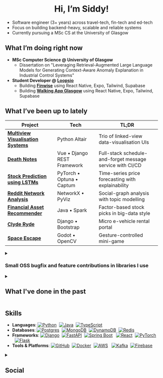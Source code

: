 
<h1 align="center">Hi, I’m Siddy!</h1>

* Software engineer (3+ years) across travel-tech, fin-tech and ed-tech
* Focus on building backend-heavy, scalable and reliable systems
* Currently pursuing a MSc CS at the University of Glasgow

## What I’m doing right now
- **MSc Computer Science @ University of Glasgow**
    - Dissertation on "Leveraging Retrieval-Augmented Large Language Models for Generating Context-Aware Anomaly Explanation in Industrial Control Systems"
- **Student Developer @ [Loopsio](https://loopsio.com/)**
    - Building **[Finwise](https://finwiseschool.com/)** using React Native, Expo, Tailwind, Supabase
    - Building **[Walking App Glasgow](https://www.strath.ac.uk/business/accountingfinance/theentrepreneurswhomadeglasgow/walkingtour/)** using React Native, Expo, Tailwind, Supabase

## What I’ve been up to lately
| Project | Tech | TL;DR |
|---------|-------|------------------|
| **[Multiview Visualisation Systems](https://github.com/siddydutta/Multiview-Visualisation-Systems)** | Python Altair | Trio of linked-view data-visualisation UIs |
| **[Death Notes](https://github.com/siddydutta/death-notes-app)** | Vue • Django REST Framework | Full-stack schedule-and-forget message service with CI/CD  |
| **[Stock Prediction using LSTMs](https://github.com/siddydutta/LSTM-Stock-Market-Prediction)** | PyTorch • Optuna • Captum | Time-series price forecasting with explainability |
| **[Reddit Network Analysis](https://github.com/siddydutta/Reddit-Network-Analysis)** | NetworkX • PyViz | Social-graph analysis with topic modelling |
| **[Financial Asset Recommender](https://github.com/siddydutta/Spark-Assessed-Exercise)** | Java • Spark | Factor-based stock picks in big-data style |
| **[Clyde Ryde](https://github.com/siddydutta/clyde-ryde)** | Django • Bootstrap | Micro e-vehicle rental portal |
| **[Space Escape](https://github.com/siddydutta/DYHTG-2024-SpaceEscape)** | Godot • OpenCV | Gesture-controlled mini-game |

<details>
<summary><h3>Small OSS bugfix and feature contributions in libraries I use</h3></summary>

| Project | Tech | PR |
| -- | -- | -- |
| [Voice Activity Detector](https://github.com/ricky0123/vad) | TypeScript | [#198](https://github.com/ricky0123/vad/pull/198) |
| [Document Viewer for React](https://github.com/cyntler/react-doc-viewer) | React | [#282](https://github.com/cyntler/react-doc-viewer/pull/282) |
| [Amadeus SDK for Java](https://github.com/amadeus4dev/amadeus-java) | Java | [#275](https://github.com/amadeus4dev/amadeus-java/pull/275) |
| [Amadeus SDK for Python](https://github.com/amadeus4dev/amadeus-python) | Python | [#212](https://github.com/amadeus4dev/amadeus-python/pull/212) |
</details>

<details>
<summary><h2>What I've done in the past</h2></summary>

| Company | Tech | TL;DR |
| -- | -- | -- |
| [Loopsio](https://loopsio.com/) | Firebase • React • Tailwind | Built the [JustPass](https://justpass.app/) product, a digital loyalty card programme |
| [VectorShift](https://vectorshift.ai/) | FastAPI • React • Celery | Integrated features like voice bots to enhance the AI-tech product suite |
| [UniScholars](https://unischolars.com/) | DRF • Celery • Redis | Built the backend to support the website and internal CRM including automation workflows |
| [BukuWarung](https://bukuwarung.com/) | Java • Spring Boot • Kafka | Feature development for financial products, while building resiliency in a micro-service oriented architecture |
| [The Nudge Institute](https://www.thenudge.org/) | Python • OpenAI | Built [tech-based games and quizzes](https://github.com/TheNudgeInstitute/FPTelegramBOT/tree/main) delivered via Telegram for the Future Perfect programme |
| [Amadeus](https://amadeus.com/en/cytric/overview) | Java | Content integration for the Cytric product via the Amadeus GDS |
</details>

## Skills
* **Languages**: [![Python](https://img.shields.io/badge/Python-3776AB?logo=python&logoColor=fff)](#)&nbsp;&nbsp;[![Java](https://img.shields.io/badge/Java-%23ED8B00.svg?logo=openjdk&logoColor=white)](#)&nbsp;&nbsp;[![TypeScript](https://img.shields.io/badge/TypeScript-3178C6?logo=typescript&logoColor=fff)](#)
* **Databases**: [![Postgres](https://img.shields.io/badge/Postgres-%23316192.svg?logo=postgresql&logoColor=white)](#)&nbsp;&nbsp;[![MongoDB](https://img.shields.io/badge/MongoDB-%234ea94b.svg?logo=mongodb&logoColor=white)](#)&nbsp;&nbsp;[![DynamoDB](https://img.shields.io/badge/DynamoDB-4053D6?logo=amazondynamodb&logoColor=fff)](#)&nbsp;&nbsp;[![Redis](https://img.shields.io/badge/Redis-%23DD0031.svg?logo=redis&logoColor=white)](#)
* **Frameworks**: [![Django](https://img.shields.io/badge/Django-%23092E20.svg?logo=django&logoColor=white)](#)&nbsp;&nbsp;[![FastAPI](https://img.shields.io/badge/FastAPI-009485.svg?logo=fastapi&logoColor=white)](#)&nbsp;&nbsp;[![Spring Boot](https://img.shields.io/badge/Spring%20Boot-6DB33F?logo=springboot&logoColor=fff)](#)
&nbsp;&nbsp;[![React](https://img.shields.io/badge/React-%2320232a.svg?logo=react&logoColor=%2361DAFB)](#)&nbsp;&nbsp;[![PyTorch](https://img.shields.io/badge/PyTorch-ee4c2c?logo=pytorch&logoColor=white)](#)&nbsp;&nbsp;[![Flask](https://img.shields.io/badge/Flask-000?logo=flask&logoColor=fff)](#)
* **Tools & Platforms**: [![GitHub](https://img.shields.io/badge/GitHub-%23121011.svg?logo=github&logoColor=white)](#)&nbsp;&nbsp;[![Docker](https://img.shields.io/badge/Docker-2496ED?logo=docker&logoColor=fff)](#)&nbsp;&nbsp;[![AWS](https://img.shields.io/badge/AWS-%23FF9900.svg?logo=amazon-web-services&logoColor=white)](#)
&nbsp;&nbsp;[![Kafka](https://img.shields.io/badge/Apache_Kafka-231F20.svg?logo=apache-kafka&logoColor=white)](#)&nbsp;&nbsp;[![Firebase](https://img.shields.io/badge/Firebase-039BE5?logo=Firebase&logoColor=white)](#)


<details>
<summary><h2>Social</h2></summary>

[![LinkedIn](https://custom-icon-badges.demolab.com/badge/LinkedIn-0A66C2?logo=linkedin-white&logoColor=fff)](https://www.linkedin.com/in/siddydutta/)&nbsp;&nbsp;
[![Proton Mail](https://img.shields.io/badge/Proton%20Mail-6D4AFF?logo=protonmail&logoColor=fff)](mailto:siddharthadutta+github@protonmail.com)&nbsp;&nbsp;
[![Goodreads](https://img.shields.io/badge/Goodreads-372213?logo=goodreads&logoColor=fff)](https://www.goodreads.com/user/show/108642353-siddhartha)

[![spotify-github-profile](https://spotify-github-profile.kittinanx.com/api/view?uid=i3pkaxjuol8frhs2wgx4xnraf&cover_image=false&theme=default&show_offline=false&background_color=121212&interchange=true&bar_color=3cbe45&bar_color_cover=true)](https://spotify-github-profile.kittinanx.com/api/view?uid=i3pkaxjuol8frhs2wgx4xnraf&redirect=true)

[![GitHub](https://img.shields.io/badge/GitHub-%23121011.svg?logo=github&logoColor=white)](https://github.com/siddydutta)&nbsp;&nbsp;
![Profile views](https://komarev.com/ghpvc/?username=siddydutta)

</details>
